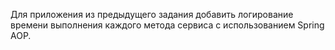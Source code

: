 Для приложения из предыдущего задания добавить логирование
времени выполнения каждого метода сервиса с использованием Spring AOP.
